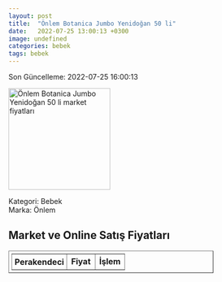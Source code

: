 ```yaml
---
layout: post
title:  "Önlem Botanica Jumbo Yenidoğan 50 li"
date:   2022-07-25 13:00:13 +0300
image: undefined
categories: bebek
tags: bebek
---
```


Son Güncelleme: 2022-07-25 16:00:13

<img src="undefined" width="200" alt="Önlem Botanica Jumbo Yenidoğan 50 li market fiyatları" />

Kategori: Bebek
<br />
Marka: Önlem

<h2>Market ve Online Satış Fiyatları</h2>

<table border="1" style="padding: 5px;width:80%;">
  <tr>
    <td style="padding: 5px;"><strong>Perakendeci</strong></td>
    <td><strong>Fiyat</strong></td>
    <td><strong>İşlem</strong></td>
  </tr>
  
</table>
